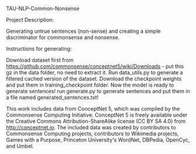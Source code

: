 TAU-NLP-Common-Nonsense

Project Description: 

Generating untrue sentences (non-sense) and creating a simple discriminator for commonsense and nonsense. 

Instructions for generating:

Download dataset first from https://github.com/commonsense/conceptnet5/wiki/Downloads - put this gz in the data folder, no need to extract it. Run data_utils.py to generate a filtered cached version of the dataset. Download the checkpoint weights and put them in training_checkpoint folder. Now the model is ready to generate sentences!
run generate.py to generate sentences and put them in a file named generated_sentences.txt!

This work includes data from ConceptNet 5, which was compiled by the Commonsense Computing Initiative. ConceptNet 5 is freely available under the Creative Commons Attribution-ShareAlike license (CC BY SA 4.0) from http://conceptnet.io. The included data was created by contributors to Commonsense Computing projects, contributors to Wikimedia projects, Games with a Purpose, Princeton University's WordNet, DBPedia, OpenCyc, and Umbel.
